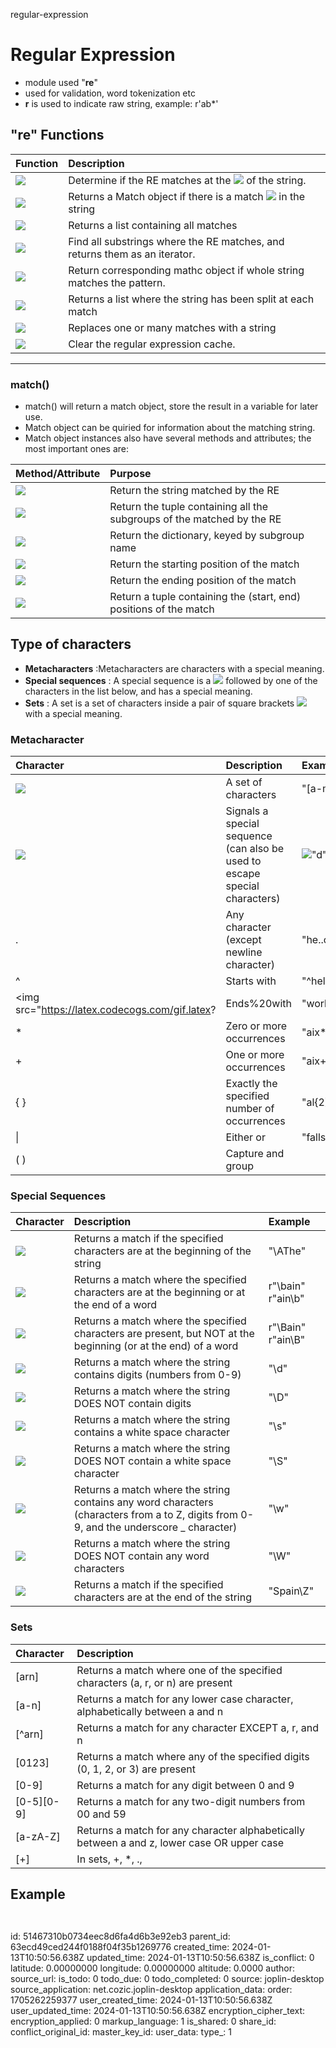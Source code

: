 regular-expression

  
  
# Regular Expression
  
  
+ module used "**re**"
+ used for validation, word tokenization etc
+ **r** is used to indicate raw string, example: r'ab*'
  
<div style="page-break-after: always"></div>
  
## **"re"** Functions
  
  
|Function|Description|
|:----|:----|
|<img src="https://latex.codecogs.com/gif.latex?match()"/>|Determine if the RE matches at the <img src="https://latex.codecogs.com/gif.latex?beginning"/> of the string.|
|<img src="https://latex.codecogs.com/gif.latex?search()"/>|Returns a Match object if there is a match <img src="https://latex.codecogs.com/gif.latex?anywhere"/> in the string|
|<img src="https://latex.codecogs.com/gif.latex?findall()"/>|Returns a list containing all matches|
|<img src="https://latex.codecogs.com/gif.latex?finditer()"/>|Find all substrings where the RE matches, and returns them as an iterator.|
|<img src="https://latex.codecogs.com/gif.latex?fullmatch()"/>|Return corresponding mathc object if whole string matches the pattern.|
|<img src="https://latex.codecogs.com/gif.latex?split()"/>|Returns a list where the string has been split at each match|
|<img src="https://latex.codecogs.com/gif.latex?sub()"/>|Replaces one or many matches with a string|
|<img src="https://latex.codecogs.com/gif.latex?purge()"/>|    Clear the regular expression cache.|
  
------------------------------
### match()
  
  
+ match() will return a match object, store the result in a variable for later use.
+ Match object can be quiried for information about the matching string.
+ Match object instances also have several methods and attributes; the most important ones are:
  
|Method/Attribute|Purpose|
|:---|:---|
|<img src="https://latex.codecogs.com/gif.latex?group()"/>|Return the string matched by the RE|
|<img src="https://latex.codecogs.com/gif.latex?groups()"/>|Return the tuple containing all the subgroups of the matched by the RE|
|<img src="https://latex.codecogs.com/gif.latex?groupdict()"/>|Return the dictionary, keyed by subgroup name|
|<img src="https://latex.codecogs.com/gif.latex?start()"/>|Return the starting position of the match|
|<img src="https://latex.codecogs.com/gif.latex?end()"/>|Return the ending position of the match|
|<img src="https://latex.codecogs.com/gif.latex?span()"/>|Return a tuple containing the (start, end) positions of the match|
  
<div style="page-break-after: always"></div>
  
## Type of characters
  
  
+ **Metacharacters** :Metacharacters are characters with a special meaning.
+ **Special sequences** : A special sequence is a <img src="https://latex.codecogs.com/gif.latex?&#x5C;backslash"/> followed by one of the characters in the list below, and has a special meaning.
+ **Sets** : A set is a set of characters inside a pair of square brackets <img src="https://latex.codecogs.com/gif.latex?[%20&#x5C;%20]"/> with a special meaning.
  
### Metacharacter
  
  
| Character  |  Description | Example |
|:---|:---|:---|
|<img src="https://latex.codecogs.com/gif.latex?[&#x5C;%20]"/>|A set of characters|"[a-m]"|
|<img src="https://latex.codecogs.com/gif.latex?&#x5C;backslash"/>|Signals a special sequence (can also be used to escape special characters)|<img src="https://latex.codecogs.com/gif.latex?&#x5C;backslash"/>"d" |
|.|Any character (except newline character) |"he..o"|
|^|Starts with|"^hello"|
|<img src="https://latex.codecogs.com/gif.latex?|Ends%20with|&quot;world"/>"|
|\*|Zero or more occurrences|"aix*"|
|+|One or more occurrences|"aix+"|
|{ }|Exactly the specified number of occurrences|"al{2}"|
|\||Either or|"falls\|stays"|
|( )|Capture and group||
  
<div style="page-break-after: always"></div>
  
### Special Sequences
  
  
| Character  |  Description | Example |
|:---|:---|:---|
|<img src="https://latex.codecogs.com/gif.latex?&#x5C;backslash%20A"/>|Returns a match if the specified characters are at the beginning of the string|"\AThe"|
|<img src="https://latex.codecogs.com/gif.latex?&#x5C;backslash%20b"/>|Returns a match where the specified characters are at the beginning or at the end of a word|r"\bain" r"ain\b"|
|<img src="https://latex.codecogs.com/gif.latex?&#x5C;backslash%20B"/>|Returns a match where the specified characters are present, but NOT at the beginning (or at the end) of a word|r"\Bain" r"ain\B"|
|<img src="https://latex.codecogs.com/gif.latex?&#x5C;backslash%20d"/>|Returns a match where the string contains digits (numbers from 0-9)|"\d"|
|<img src="https://latex.codecogs.com/gif.latex?&#x5C;backslash%20D"/>|Returns a match where the string DOES NOT contain digits|"\D"|
|<img src="https://latex.codecogs.com/gif.latex?&#x5C;backslash%20s"/>|Returns a match where the string contains a white space character|"\s"|
|<img src="https://latex.codecogs.com/gif.latex?&#x5C;backslash%20S"/>|Returns a match where the string DOES NOT contain a white space character|"\S"|
|<img src="https://latex.codecogs.com/gif.latex?&#x5C;backslash%20w"/>|Returns a match where the string contains any word characters (characters from a to Z, digits from 0-9, and the underscore _ character)|"\w"|
|<img src="https://latex.codecogs.com/gif.latex?&#x5C;backslash%20W"/>|Returns a match where the string DOES NOT contain any word characters|"\W"|
|<img src="https://latex.codecogs.com/gif.latex?&#x5C;backslash%20Z"/>|Returns a match if the specified characters are at the end of the string|"Spain\Z"|
  
<div style="page-break-after: always"></div>
  
### Sets
  
  
|Character|Description|
|:---|:---|
|[arn]|Returns a match where one of the specified characters (a, r, or n) are present|
|[a-n]|Returns a match for any lower case character, alphabetically between a and n|
|[^arn]|Returns a match for any character EXCEPT a, r, and n|
|[0123]|Returns a match where any of the specified digits (0, 1, 2, or 3) are present|
|[0-9]|Returns a match for any digit between 0 and 9|
|[0-5][0-9]|Returns a match for any two-digit numbers from 00 and 59|
|[a-zA-Z]|Returns a match for any character alphabetically between a and z, lower case OR upper case|
|[+]|In sets, +, *, ., |, (), <img src="https://latex.codecogs.com/gif.latex?,{}%20has%20no%20special%20meaning,%20so%20[+]%20means:%20return%20a%20match%20for%20any%20+%20character%20in%20the%20string|------------------------------###%20Escape%20Sequences+"/>\backslash a<img src="https://latex.codecogs.com/gif.latex?+"/>\backslash b<img src="https://latex.codecogs.com/gif.latex?+"/>\backslash f<img src="https://latex.codecogs.com/gif.latex?+"/>\backslash n<img src="https://latex.codecogs.com/gif.latex?+"/>\backslash r<img src="https://latex.codecogs.com/gif.latex?+"/>\backslash t<img src="https://latex.codecogs.com/gif.latex?+"/>\backslash u<img src="https://latex.codecogs.com/gif.latex?+"/>\backslash U<img src="https://latex.codecogs.com/gif.latex?+"/>\backslash v<img src="https://latex.codecogs.com/gif.latex?+"/>\backslash x<img src="https://latex.codecogs.com/gif.latex?+"/>\backslash \backslash$
  
<div style="page-break-after: always"></div>
  
## Example
  
  
```python
  
```
  

id: 51467310b0734eec8d6fa4d6b3e92eb3
parent_id: 63ecd49ced244f0188f04f35b1269776
created_time: 2024-01-13T10:50:56.638Z
updated_time: 2024-01-13T10:50:56.638Z
is_conflict: 0
latitude: 0.00000000
longitude: 0.00000000
altitude: 0.0000
author: 
source_url: 
is_todo: 0
todo_due: 0
todo_completed: 0
source: joplin-desktop
source_application: net.cozic.joplin-desktop
application_data: 
order: 1705262259377
user_created_time: 2024-01-13T10:50:56.638Z
user_updated_time: 2024-01-13T10:50:56.638Z
encryption_cipher_text: 
encryption_applied: 0
markup_language: 1
is_shared: 0
share_id: 
conflict_original_id: 
master_key_id: 
user_data: 
type_: 1
